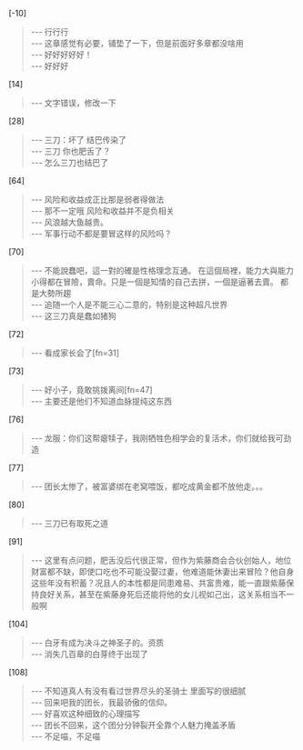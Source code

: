 
[-10] 
>--- 行行行<br>
>--- 这章感觉有必要，铺垫了一下，但是前面好多章都没啥用<br>
>--- 好好好好好！<br>
>--- 好好好<br>

[14] 
>--- 文字错误，修改一下<br>

[28] 
>--- 三刀：坏了 结巴传染了<br>
>--- 三刀  你也肥舌了？<br>
>--- 怎么三刀也结巴了<br>

[64] 
>--- 风险和收益成正比那是弱者得做法<br>
>--- 那不一定哦 风险和收益并不是负相关<br>
>--- 风浪越大鱼越贵。<br>
>--- 军事行动不都是要冒这样的风险吗？<br>

[70] 
>--- 不能說蠢吧，這一對的確是性格理念互通。
在這個局裡，能力大與能力小得都在冒險，賣命。只是一個是知情的自己去拼，一個是逼著去賣。
都是大勢所趨<br>
>--- 追随一个人是不能三心二意的，特别是这种超凡世界<br>
>--- 这三刀真是蠢如猪狗<br>

[72] 
>--- 看成家长会了[fn=31]<br>

[73] 
>--- 好小子，竟敢挑拨离间[fn=47]<br>
>--- 主要还是他们不知道血脉提纯这东西<br>

[76] 
>--- 龙服：你们这帮瘪犊子，我刚牺牲色相学会的复活术，你们就给我可劲造<br>

[77] 
>--- 团长太惨了，被富婆绑在老窝喂饭，都吃成黄金都不放他走。。。<br>

[80] 
>--- 三刀已有取死之道<br>

[91] 
>--- 这里有点问题，肥舌没后代很正常，但作为紫藤商会合伙创始人，地位财富都不缺，即使口吃也不可能没娶过妻，他难道能休妻出来冒险？他自身这些年没有积蓄？况且人的本性都是同患难易、共富贵难，能一直跟紫藤保持良好关系，甚至在紫藤身死后还能将他的女儿视如己出，这关系相当不一般啊<br>

[104] 
>--- 白牙有成为决斗之神圣子的。资质<br>
>--- 消失几百章的白芽终于出现了<br>

[108] 
>--- 不知道真人有没有看过世界尽头的圣骑士 里面写的很细腻<br>
>--- 回来吧我的团长，我最骄傲的信仰。<br>
>--- 好喜欢这种细致的心理描写<br>
>--- 团长不回来，这个团分分钟裂开全靠个人魅力掩盖矛盾<br>
>--- 不足喵，不足喵<br>
